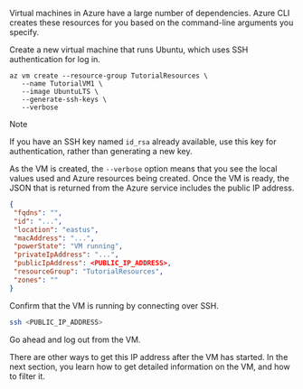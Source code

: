 Virtual machines in Azure have a large number of dependencies. Azure CLI creates these resources for you based on the command-line arguments you specify.

Create a new virtual machine that runs Ubuntu, which uses SSH authentication for log in.

   ```
   az vm create --resource-group TutorialResources \
      --name TutorialVM1 \
      --image UbuntuLTS \
      --generate-ssh-keys \
      --verbose 
   ```
   
   > [!NOTE]
   > If you have an SSH key named `id_rsa` already available, use this key for authentication, rather than generating a new key.

As the VM is created, the `--verbose` option means that you see the local values used and Azure resources being created. Once the VM is ready, the JSON that is returned from the Azure service includes the public IP address.

   ```json
   {
    "fqdns": "",
    "id": "...",
    "location": "eastus",
    "macAddress": "...",
    "powerState": "VM running",
    "privateIpAddress": "...",
    "publicIpAddress": <PUBLIC_IP_ADDRESS>,
    "resourceGroup": "TutorialResources",
    "zones": ""
   }
   ```

Confirm that the VM is running by connecting over SSH.

   ```bash
   ssh <PUBLIC_IP_ADDRESS>
   ```

Go ahead and log out from the VM.

There are other ways to get this IP address after the VM has started. In the next section, you learn how to get detailed information on the VM, and how to filter it.
